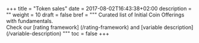+++
title = "Token sales"
date = 2017-08-02T16:43:38+02:00
description = ""
weight = 10
draft = false
bref = """
Curated list of Initial Coin Offerings with fundamentals.  
Check our [rating framework] (/rating-framework) and [variable description] (/variable-description)
"""
toc = false
+++
